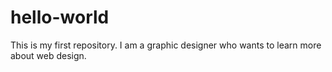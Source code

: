 # hello-world
This is my first repository.
I am a graphic designer who wants to learn more about web design.
